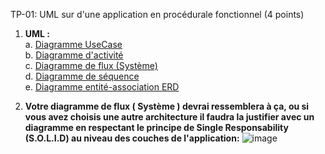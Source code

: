 TP-01: UML sur d'une application en procédurale fonctionnel (4 points)<br>
1. **UML :**<br>
   a. [Diagramme UseCase](https://www.lucidchart.com/pages/uml-use-case-diagram)<br>
   b. [Diagramme d'activité](https://www.lucidchart.com/pages/fr/diagramme-dactivite-uml)<br>
   c. [Diagramme de flux (Système)](https://www.lucidchart.com/pages/fr/diagramme-de-flux-de-donnees)<br>
   d. [Diagramme de séquence](https://www.lucidchart.com/pages/fr/diagramme-de-sequence-uml)<br>
   e. [Diagramme entité-association ERD](https://www.edrawsoft.com/fr/what-is-entity-relationship-diagram-erd.html)<br>

 
2. **Votre diagramme de flux ( Système ) devrai ressemblera à ça, ou si vous avez choisis une autre architecture il faudra la justifier avec un diagramme en respectant le principe de Single Responsability (S.O.L.I.D) au niveau des couches de l'application:**
![image](https://github.com/yugmerabtene/ESIEA-FISE-WEB-2024/assets/3670077/bc2c4626-aafd-4bdb-b570-154f4ac6ec87)

